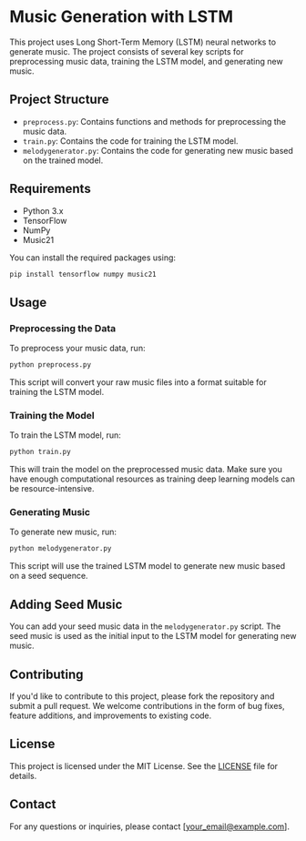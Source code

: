 # Music Generation with LSTM

This project uses Long Short-Term Memory (LSTM) neural networks to generate music. The project consists of several key scripts for preprocessing music data, training the LSTM model, and generating new music.

## Project Structure

- `preprocess.py`: Contains functions and methods for preprocessing the music data.
- `train.py`: Contains the code for training the LSTM model.
- `melodygenerator.py`: Contains the code for generating new music based on the trained model.

## Requirements

- Python 3.x
- TensorFlow
- NumPy
- Music21

You can install the required packages using:
```bash
pip install tensorflow numpy music21
```

## Usage

### Preprocessing the Data

To preprocess your music data, run:
```bash
python preprocess.py
```
This script will convert your raw music files into a format suitable for training the LSTM model.

### Training the Model

To train the LSTM model, run:
```bash
python train.py
```
This will train the model on the preprocessed music data. Make sure you have enough computational resources as training deep learning models can be resource-intensive.

### Generating Music

To generate new music, run:
```bash
python melodygenerator.py
```
This script will use the trained LSTM model to generate new music based on a seed sequence.

## Adding Seed Music

You can add your seed music data in the `melodygenerator.py` script. The seed music is used as the initial input to the LSTM model for generating new music.

## Contributing

If you'd like to contribute to this project, please fork the repository and submit a pull request. We welcome contributions in the form of bug fixes, feature additions, and improvements to existing code.

## License

This project is licensed under the MIT License. See the [LICENSE](LICENSE) file for details.

## Contact

For any questions or inquiries, please contact [your_email@example.com].
